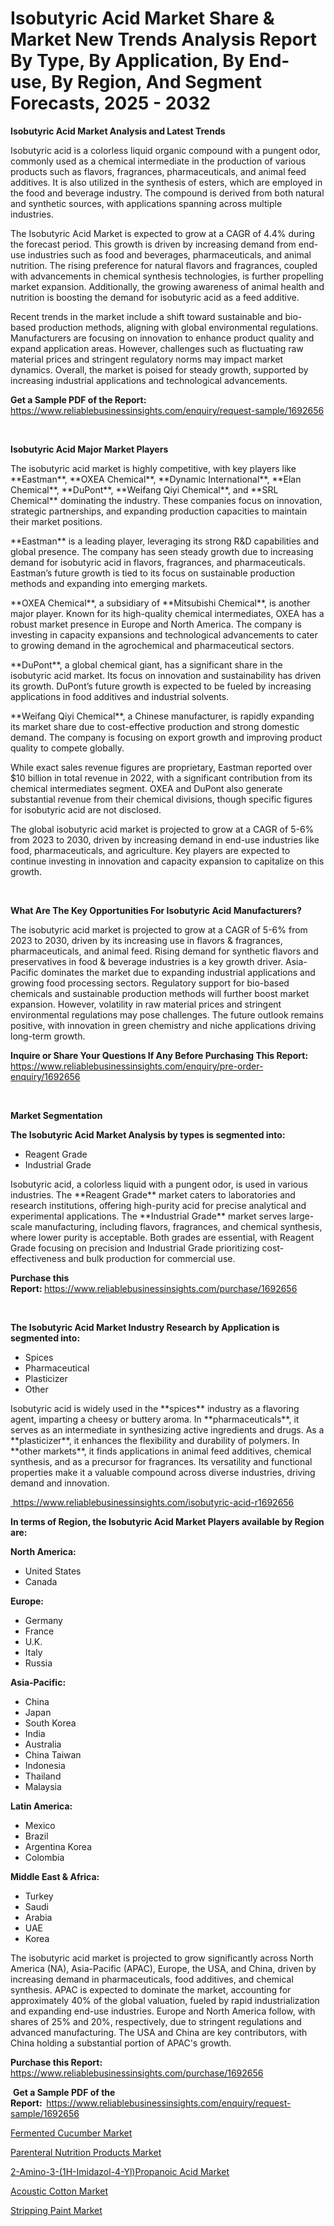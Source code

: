 <p><h1>Isobutyric Acid Market Share & Market New Trends Analysis Report By Type, By Application, By End-use, By Region, And Segment Forecasts, 2025 - 2032</h1></p><p><strong>Isobutyric Acid Market Analysis and Latest Trends</strong></p>
<p><p>Isobutyric acid is a colorless liquid organic compound with a pungent odor, commonly used as a chemical intermediate in the production of various products such as flavors, fragrances, pharmaceuticals, and animal feed additives. It is also utilized in the synthesis of esters, which are employed in the food and beverage industry. The compound is derived from both natural and synthetic sources, with applications spanning across multiple industries.</p><p>The Isobutyric Acid Market is expected to grow at a CAGR of 4.4% during the forecast period. This growth is driven by increasing demand from end-use industries such as food and beverages, pharmaceuticals, and animal nutrition. The rising preference for natural flavors and fragrances, coupled with advancements in chemical synthesis technologies, is further propelling market expansion. Additionally, the growing awareness of animal health and nutrition is boosting the demand for isobutyric acid as a feed additive.</p><p>Recent trends in the market include a shift toward sustainable and bio-based production methods, aligning with global environmental regulations. Manufacturers are focusing on innovation to enhance product quality and expand application areas. However, challenges such as fluctuating raw material prices and stringent regulatory norms may impact market dynamics. Overall, the market is poised for steady growth, supported by increasing industrial applications and technological advancements.</p></p>
<p><strong>Get a Sample PDF of the Report:&nbsp;</strong> <a href="https://www.reliablebusinessinsights.com/enquiry/request-sample/1692656?utm_campaign=1117&utm_medium=2&utm_source=Github&utm_content=ia&utm_term=24012025&utm_id=isobutyric-acid">https://www.reliablebusinessinsights.com/enquiry/request-sample/1692656</a></p>
<p>&nbsp;</p>
<p><strong>Isobutyric Acid Major Market Players</strong></p>
<p><p>The isobutyric acid market is highly competitive, with key players like **Eastman**, **OXEA Chemical**, **Dynamic International**, **Elan Chemical**, **DuPont**, **Weifang Qiyi Chemical**, and **SRL Chemical** dominating the industry. These companies focus on innovation, strategic partnerships, and expanding production capacities to maintain their market positions.</p><p>**Eastman** is a leading player, leveraging its strong R&D capabilities and global presence. The company has seen steady growth due to increasing demand for isobutyric acid in flavors, fragrances, and pharmaceuticals. Eastman’s future growth is tied to its focus on sustainable production methods and expanding into emerging markets.</p><p>**OXEA Chemical**, a subsidiary of **Mitsubishi Chemical**, is another major player. Known for its high-quality chemical intermediates, OXEA has a robust market presence in Europe and North America. The company is investing in capacity expansions and technological advancements to cater to growing demand in the agrochemical and pharmaceutical sectors.</p><p>**DuPont**, a global chemical giant, has a significant share in the isobutyric acid market. Its focus on innovation and sustainability has driven its growth. DuPont’s future growth is expected to be fueled by increasing applications in food additives and industrial solvents.</p><p>**Weifang Qiyi Chemical**, a Chinese manufacturer, is rapidly expanding its market share due to cost-effective production and strong domestic demand. The company is focusing on export growth and improving product quality to compete globally.</p><p>While exact sales revenue figures are proprietary, Eastman reported over $10 billion in total revenue in 2022, with a significant contribution from its chemical intermediates segment. OXEA and DuPont also generate substantial revenue from their chemical divisions, though specific figures for isobutyric acid are not disclosed.</p><p>The global isobutyric acid market is projected to grow at a CAGR of 5-6% from 2023 to 2030, driven by increasing demand in end-use industries like food, pharmaceuticals, and agriculture. Key players are expected to continue investing in innovation and capacity expansion to capitalize on this growth.</p></p>
<p>&nbsp;</p>
<p><strong>What Are The Key Opportunities For Isobutyric Acid Manufacturers?</strong></p>
<p><p>The isobutyric acid market is projected to grow at a CAGR of 5-6% from 2023 to 2030, driven by its increasing use in flavors & fragrances, pharmaceuticals, and animal feed. Rising demand for synthetic flavors and preservatives in food & beverage industries is a key growth driver. Asia-Pacific dominates the market due to expanding industrial applications and growing food processing sectors. Regulatory support for bio-based chemicals and sustainable production methods will further boost market expansion. However, volatility in raw material prices and stringent environmental regulations may pose challenges. The future outlook remains positive, with innovation in green chemistry and niche applications driving long-term growth.</p></p>
<p><strong>Inquire or Share Your Questions If Any Before Purchasing This Report:</strong> <a href="https://www.reliablebusinessinsights.com/enquiry/pre-order-enquiry/1692656?utm_campaign=1117&utm_medium=2&utm_source=Github&utm_content=ia&utm_term=24012025&utm_id=isobutyric-acid">https://www.reliablebusinessinsights.com/enquiry/pre-order-enquiry/1692656</a></p>
<p>&nbsp;</p>
<p><strong>Market Segmentation</strong></p>
<p><strong>The Isobutyric Acid Market Analysis by types is segmented into:</strong></p>
<p><ul><li>Reagent Grade</li><li>Industrial Grade</li></ul></p>
<p><p>Isobutyric acid, a colorless liquid with a pungent odor, is used in various industries. The **Reagent Grade** market caters to laboratories and research institutions, offering high-purity acid for precise analytical and experimental applications. The **Industrial Grade** market serves large-scale manufacturing, including flavors, fragrances, and chemical synthesis, where lower purity is acceptable. Both grades are essential, with Reagent Grade focusing on precision and Industrial Grade prioritizing cost-effectiveness and bulk production for commercial use.</p></p>
<p><strong>Purchase this Report:&nbsp;</strong><a href="https://www.reliablebusinessinsights.com/purchase/1692656?utm_campaign=1117&utm_medium=2&utm_source=Github&utm_content=ia&utm_term=24012025&utm_id=isobutyric-acid">https://www.reliablebusinessinsights.com/purchase/1692656</a></p>
<p>&nbsp;</p>
<p><strong>The Isobutyric Acid Market Industry Research by Application is segmented into:</strong></p>
<p><ul><li>Spices</li><li>Pharmaceutical</li><li>Plasticizer</li><li>Other</li></ul></p>
<p><p>Isobutyric acid is widely used in the **spices** industry as a flavoring agent, imparting a cheesy or buttery aroma. In **pharmaceuticals**, it serves as an intermediate in synthesizing active ingredients and drugs. As a **plasticizer**, it enhances the flexibility and durability of polymers. In **other markets**, it finds applications in animal feed additives, chemical synthesis, and as a precursor for fragrances. Its versatility and functional properties make it a valuable compound across diverse industries, driving demand and innovation.</p></p>
<p><a href="https://www.reliablebusinessinsights.com/isobutyric-acid-r1692656?utm_campaign=1117&utm_medium=2&utm_source=Github&utm_content=ia&utm_term=24012025&utm_id=isobutyric-acid">&nbsp;https://www.reliablebusinessinsights.com/isobutyric-acid-r1692656</a></p>
<p><strong>In terms of Region, the Isobutyric Acid Market Players available by Region are:</strong></p>
<p>
    <p> <strong> North America: </strong>
        <ul>
            <li>United States</li>
            <li>Canada</li>
        </ul>
        </p> 
    <p> <strong> Europe: </strong>
        <ul>
            <li>Germany</li>
            <li>France</li>
            <li>U.K.</li>
            <li>Italy</li>
            <li>Russia</li>
        </ul>
        </p> 
    <p> <strong> Asia-Pacific: </strong>
        <ul>
            <li>China</li>
            <li>Japan</li>
            <li>South Korea</li>
            <li>India</li>
            <li>Australia</li>
            <li>China Taiwan</li>
            <li>Indonesia</li>
            <li>Thailand</li>
            <li>Malaysia</li>
        </ul>
        </p> 
    <p> <strong> Latin America: </strong>
        <ul>
            <li>Mexico</li>
            <li>Brazil</li>
            <li>Argentina Korea</li>
            <li>Colombia</li>
        </ul>
        </p> 
    <p> <strong> Middle East & Africa: </strong>
        <ul>
            <li>Turkey</li>
            <li>Saudi</li>
            <li>Arabia</li>
            <li>UAE</li>
            <li>Korea</li>
        </ul>
    </p>
    </p>
<p><p>The isobutyric acid market is projected to grow significantly across North America (NA), Asia-Pacific (APAC), Europe, the USA, and China, driven by increasing demand in pharmaceuticals, food additives, and chemical synthesis. APAC is expected to dominate the market, accounting for approximately 40% of the global valuation, fueled by rapid industrialization and expanding end-use industries. Europe and North America follow, with shares of 25% and 20%, respectively, due to stringent regulations and advanced manufacturing. The USA and China are key contributors, with China holding a substantial portion of APAC's growth.</p></p>
<p><strong>Purchase this Report: </strong><a href="https://www.reliablebusinessinsights.com/purchase/1692656?utm_campaign=1117&utm_medium=2&utm_source=Github&utm_content=ia&utm_term=24012025&utm_id=isobutyric-acid">https://www.reliablebusinessinsights.com/purchase/1692656</a></p>
<p>&nbsp;<strong>Get a Sample PDF of the Report:&nbsp;&nbsp;</strong><a href="https://www.reliablebusinessinsights.com/enquiry/request-sample/1692656?utm_campaign=1117&utm_medium=2&utm_source=Github&utm_content=ia&utm_term=24012025&utm_id=isobutyric-acid">https://www.reliablebusinessinsights.com/enquiry/request-sample/1692656</a></p>
<p><strong></strong></p>
<p><p><a href="https://www.linkedin.com/pulse/in-depth-market-analysis-fermented-cucumber-trends-size-9kj0c?utm_campaign=1117&utm_medium=2&utm_source=Github&utm_content=ia&utm_term=24012025&utm_id=isobutyric-acid">Fermented Cucumber Market</a></p><p><a href="https://www.linkedin.com/pulse/comprehensive-analysis-parenteral-nutrition-products-ywbwf?utm_campaign=1117&utm_medium=2&utm_source=Github&utm_content=ia&utm_term=24012025&utm_id=isobutyric-acid">Parenteral Nutrition Products Market</a></p><p><a href="https://www.linkedin.com/pulse/2-amino-3-1h-imidazol-4-ylpropanoic-acid-market-size-mgz9f?utm_campaign=1117&utm_medium=2&utm_source=Github&utm_content=ia&utm_term=24012025&utm_id=isobutyric-acid">2-Amino-3-(1H-Imidazol-4-Yl)Propanoic Acid Market</a></p><p><a href="https://github.com/lehumiston1971679/Market-Research-Report-List-1/blob/main/acoustic-cotton-market.md?utm_campaign=1117&utm_medium=2&utm_source=Github&utm_content=ia&utm_term=24012025&utm_id=isobutyric-acid">Acoustic Cotton Market</a></p><p><a href="https://github.com/rileymgdorcas/Market-Research-Report-List-1/blob/main/stripping-paint-market.md?utm_campaign=1117&utm_medium=2&utm_source=Github&utm_content=ia&utm_term=24012025&utm_id=isobutyric-acid">Stripping Paint Market</a></p></p>